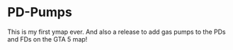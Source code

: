 # PD-Pumps
This is my first ymap ever. And also a release to add gas pumps to the PDs and FDs on the GTA 5 map!
